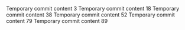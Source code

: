 Temporary commit content 3
Temporary commit content 18
Temporary commit content 38
Temporary commit content 52
Temporary commit content 79
Temporary commit content 89
